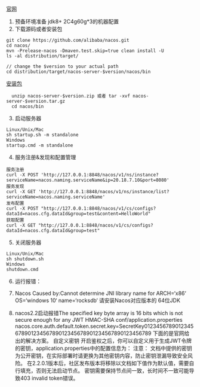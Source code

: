 ﻿[官网](https://nacos.io/zh-cn/docs/quick-start.html)
1. 预备环境准备 jdk8+  2C4g60g*3的机器配置
2. 下载源码或者安装包
```commandline
git clone https://github.com/alibaba/nacos.git
cd nacos/
mvn -Prelease-nacos -Dmaven.test.skip=true clean install -U  
ls -al distribution/target/

// change the $version to your actual path
cd distribution/target/nacos-server-$version/nacos/bin
```
[安装包](https://github.com/alibaba/nacos/releases)
```commandline
  unzip nacos-server-$version.zip 或者 tar -xvf nacos-server-$version.tar.gz
  cd nacos/bin
```
3. 启动服务器
```commandline
Linux/Unix/Mac
sh startup.sh -m standalone
Windows
startup.cmd -m standalone
```
4. 服务注册&发现和配置管理
```commandline
服务注册
curl -X POST 'http://127.0.0.1:8848/nacos/v1/ns/instance?serviceName=nacos.naming.serviceName&ip=20.18.7.10&port=8080'
服务发现
curl -X GET 'http://127.0.0.1:8848/nacos/v1/ns/instance/list?serviceName=nacos.naming.serviceName'
发布配置
curl -X POST "http://127.0.0.1:8848/nacos/v1/cs/configs?dataId=nacos.cfg.dataId&group=test&content=HelloWorld"
获取配置
curl -X GET "http://127.0.0.1:8848/nacos/v1/cs/configs?dataId=nacos.cfg.dataId&group=test"

```

5. 关闭服务器
```commandline
Linux/Unix/Mac
sh shutdown.sh
Windows
shutdown.cmd
```


6. 运行报错：
61. Nacos Caused by:Cannot determine JNI library name for ARCH=‘x86‘ OS=‘windows 10‘ name=‘rocksdb‘
请安装Nacos对应版本的 64位JDK 


62. nacos2.2启动报错The specified key byte array is 16 bits which is not secure enough for any JWT HMAC-SHA
conf/application.properties 
nacos.core.auth.default.token.secret.key=SecretKey012345678901234567890123456789012345678901234567890123456789
下面的是官网给出的解决方案。 自定义密钥 开启鉴权之后，你可以自定义用于生成JWT令牌的密钥，application.properties中的配置信息为：
注意：
文档中提供的密钥为公开密钥，在实际部署时请更换为其他密钥内容，防止密钥泄漏导致安全风险。
在2.2.0.1版本后，社区发布版本将移除以文档如下值作为默认值，需要自行填充，否则无法启动节点。
密钥需要保持节点间一致，长时间不一致可能导致403 invalid token错误。
